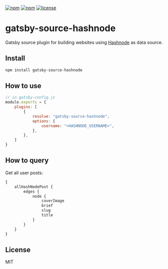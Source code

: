 [![npm](https://img.shields.io/npm/v/gatsby-source-hashnode.svg)](https://www.npmjs.com/package/gatsby-source-hashnode)
[![npm](https://img.shields.io/npm/dw/gatsby-source-hashnode.svg)](https://www.npmjs.com/package/gatsby-source-hashnode)
[![license](https://img.shields.io/github/license/nitzano/gatsby-source-hashnode.svg)](https://github.com/nitzano/enum-converter/blob/master/LICENSE)

# gatsby-source-hashnode

Gatsby source plugin for building websites using [Hashnode](https://hashnode.com/) as data source.

## Install

```bash
npm install gatsby-source-hashnode
```



## How to use

```javascript
// in gatsby-config.js
module.exports = {
    plugins: [
        {
            resolve: "gatsby-source-hashnode",
            options: {
                username: "<HASHNODE_USERNAME>",
            },
        },
    ]
}

```

## How to query

Get all user posts:

```graphql
{
    allHashNodePost {
        edges {
            node {
                coverImage
                brief
                slug
                title
            }
        }
    }
}
```

## License
MIT